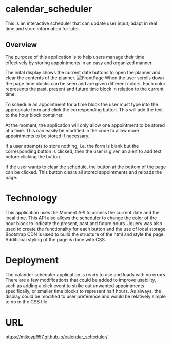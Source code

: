 # calendar_scheduler
This is an interactive scheduler that can update user input, adapt in real time and store information for later.

## Overview
The purpose of this application is to help users manage their time effectively by storing appointments in an easy and organized manner.

The inital display shows the current date buttons to open the planner and clear the contents of the planner.
![FrontPage](/Assets/intialButtons.png)
When the user scrolls down the page time blocks can be seen and are given different colors. Each color represents the past, present and future time block in relation to the current time.

To schedule an appointment for a time block the user must type into the appropriate form and click the corresponding button. This will add the text to the hour block container. 

At the moment, the application will only allow one appointment to be stored at a time. This can easily be modified in the code to allow more appointments to be stored if necessary.

If a user attempts to store nothing, i.e. the form is blank but the corresponding button is clicked, then the user is given an alert to add text before clicking the button.

If the user wants to clear the schedule, the button at the bottom of the page can be clicked. This button clears all stored appointments and reloads the page.

# Technology
This application uses the Moment API to access the current date and the local time. This API also allows the scheduler to change the color of the hour block to indicate the present, past and future hours. Jquery was also used to create the functionality for each button and the use of local storage. Bootstrap CDN is used to build the structure of the html and style the page. Additional styling of the page is done with CSS.

# Deployment
The calander scheduler application is ready to use and loads with no errors. There are a few modifications that could be added to improve usability, such as adding a click event to strike out unwanted appointments specifically, or smaller time blocks to represent half hours. As always, the display could be modified to user preference and would be relatively simple to do in the CSS file.

# URL
https://mikeyp957.github.io/calendar_scheduler/